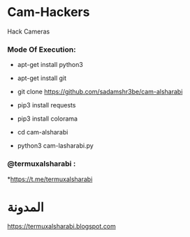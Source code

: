 # Cam-Hackers

Hack Cameras

<h3> Mode Of Execution: </h3>

* apt-get install python3

* apt-get install git

* git clone https://github.com/sadamshr3be/cam-alsharabi

* pip3 install requests

* pip3 install colorama

* cd cam-alsharabi

* python3 cam-lasharabi.py


<h3> @termuxalsharabi : </h3>

*https://t.me/termuxalsharabi
# المدونة

https://termuxalsharabi.blogspot.com
